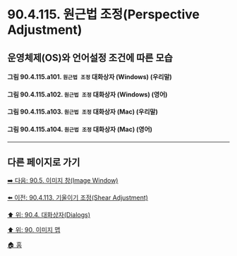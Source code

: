 # 90.4.115. 원근법 조정(Perspective Adjustment)
## 운영체제(OS)와 언어설정 조건에 따른 모습

<a id="90-04-115-a101"></a>

#### 그림 90.4.115.a101. `원근법 조정` 대화상자 (Windows) (우리말)

<a id="90-04-115-a102"></a>

#### 그림 90.4.115.a102. `원근법 조정` 대화상자 (Windows) (영어)

<a id="90-04-115-a103"></a>

#### 그림 90.4.115.a103. `원근법 조정` 대화상자 (Mac) (우리말)

<a id="90-04-115-a104"></a>

#### 그림 90.4.115.a104. `원근법 조정` 대화상자 (Mac) (영어)

***

## 다른 페이지로 가기

[➡️ 다음: 90.5. 이미지 창(Image Window)](./90-05-00-image_window.md)

[⬅️ 이전: 90.4.113. 기울이기 조정(Shear Adjustment)](./90-04-113-shear_adjustment.md)

[⬆️ 위: 90.4. 대화상자(Dialogs)](./90-04-00-dialogs.md)

[⬆️ 위: 90. 이미지 맵](./90-00-image-map.md)

[🏠 홈](./00-home.md)
